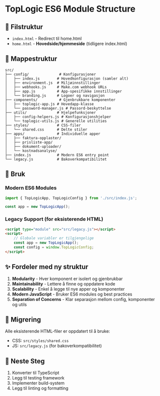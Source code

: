 # TopLogic ES6 Module Structure

## 📄 Filstruktur
- `index.html` - Redirect til home.html
- `home.html` - **Hovedside/hjemmeside** (tidligere index.html)

## 📁 Mappestruktur

```
src/
├── config/              # Konfigurasjoner
│   ├── index.js        # Hovedkonfigurasjon (samler alt)
│   ├── environment.js  # Miljøinnstillinger
│   ├── webhooks.js     # Make.com webhook URLs
│   ├── app.js          # App-spesifikke innstillinger
│   └── branding.js     # Logoer og navigasjon
├── components/          # Gjenbrukbare komponenter
│   ├── toplogic-app.js # Hovedapp-klasse
│   └── password-manager.js # Passord-beskyttelse
├── utils/              # Hjelpefunksjoner
│   ├── config-helpers.js # Konfigurasjonshjelper
│   └── toplogic-utils.js # Generelle utilities
├── styles/             # CSS-filer
│   └── shared.css      # Delte stiler
├── apps/               # Individuelle apper
│   ├── faktura-opplaster/
│   ├── prisliste-app/
│   ├── dokument-uploader/
│   └── kostnadsanalyse/
├── index.js            # Modern ES6 entry point
└── legacy.js           # Bakoverkompatibilitet
```

## 🚀 Bruk

### Modern ES6 Modules
```javascript
import { TopLogicApp, TopLogicConfig } from './src/index.js';

const app = new TopLogicApp();
```

### Legacy Support (for eksisterende HTML)
```html
<script type="module" src="src/legacy.js"></script>
<script>
    // Globale variabler er tilgjengelige
    const app = new TopLogicApp();
    const config = window.TopLogicConfig;
</script>
```

## ✨ Fordeler med ny struktur

1. **Modularity** - Hver komponent er isolert og gjenbrukbar
2. **Maintainability** - Lettere å finne og oppdatere kode
3. **Scalability** - Enkel å legge til nye apper og komponenter
4. **Modern JavaScript** - Bruker ES6 modules og best practices
5. **Separation of Concerns** - Klar separasjon mellom config, komponenter og utils

## 🔄 Migrering

Alle eksisterende HTML-filer er oppdatert til å bruke:
- CSS: `src/styles/shared.css`
- JS: `src/legacy.js` (for bakoverkompatibilitet)

## 📝 Neste Steg

1. Konverter til TypeScript
2. Legg til testing framework
3. Implementer build-system
4. Legg til linting og formatting